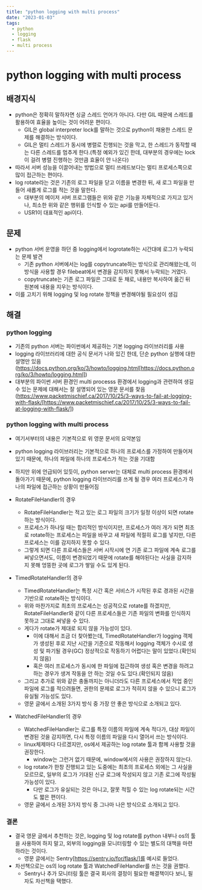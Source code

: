 ```yaml
---
title: "python logging with multi process"
date: "2023-01-03"
tags:
  - python
  - logging
  - flask
  - multi process
---
```


# python logging with multi process

## 배경지식

- python은 정확히 말하자면 싱글 스레드 언어가 아니다. 다만 GIL 때문에 스레드를 활용하여 효율을 높이는 것이 어려운 편이다.
  - GIL은 global interpreter lock를 말하는 것으로 python이 채용한 스레드 문제를 해결하는 방식이다.
  - GIL은 멀티 스레드가 동시에 병렬로 진행되는 것을 막고, 한 스레드가 동작할 때는 다른 스레드를 멈추게 한다.(특정 예외가 있긴 한데, 대부분의 경우에는 lock이 걸려 병렬 진행하는 것만큼 효율이 안 나온다)
- 따라서 서버 성능을 이끌어내는 방법으로 멀티 쓰레드보다는 멀티 프로세스쪽으로 많이 접근하는 편이다.
- log rotate라는 것은 기존의 로그 파일을 닫고 이름을 변경한 뒤, 새 로그 파일을 만들어 새롭게 로그를 적는 것을 말한다.
  - 대부분의 메이저 서버 프로그램들은 위와 같은 기능을 자체적으로 가지고 있거나, 최소한 위와 같은 행위를 인식할 수 있는 api를 만들어둔다.
  - USR1이 대표적인 api이다.

## 문제

- python 서버 운영을 하던 중 logging에서 logrotate하는 시간대에 로그가 누락되는 문제 발견
  - 기존 python 서버에서는 log를 copytruncate하는 방식으로 관리해왔는데, 이 방식을 사용할 경우 filebeat에서 변경을 감지하지 못해서 누락되는 거였다.
  - copytruncate는 기존 로그 파일은 그대로 둔 채로, 내용만 복사하여 옮긴 뒤 원본에 내용을 지우는 방식이다.
- 이를 고치기 위해 logging 및 log rotate 정책을 변경해야될 필요성이 생김

## 해결

### python logging

- 기존의 python 서버는 파이썬에서 제공하는 기본 logging 라이브러리를 사용
- logging 라이브러리에 대한 공식 문서가 나와 있긴 한데, 단순 python 실행에 대한 설명만 있음(https://docs.python.org/ko/3/howto/logging.html[https://docs.python.org/ko/3/howto/logging.html])
- 대부분의 파이썬 서버 환경인 multi processs 환경에서 logging과 관련하여 생길 수 있는 문제에 대해서는 잘 설명되어 있는 영문 문서를 찾음(https://www.packetmischief.ca/2017/10/25/3-ways-to-fail-at-logging-with-flask/[https://www.packetmischief.ca/2017/10/25/3-ways-to-fail-at-logging-with-flask/])

### python logging with multi process

- 여기서부터의 내용은 기본적으로 위 영문 문서의 요약본임
- python logging 라이브러리는 기본적으로 하나의 프로세스를 가정하여 만들어져 있기 때문에, 하나의 파일에 하나의 프로세스가 적는 것을 기대함
- 하지만 위에 언급되어 있듯이, python server는 대체로 multi process 환경에서 돌아가기 때문에, python logging 라이브러리를 쓰게 될 경우 여러 프로세스가 하나의 파일에 접근하는 상황이 만들어짐

- RotateFileHandler의 경우
  - RotateFileHandler는 적고 있는 로그 파일의 크기가 일정 이상이 되면 rotate하는 방식이다.
  - 프로세스가 하나일 때는 합리적인 방식이지만, 프로세스가 여러 개가 되면 최초로 rotate하는 프로세스는 파일을 바꾸고 새 파일에 적절히 로그를 넣지만, 다른 프로세스는 이를 감지하지 못할 수 있다.
  - 그렇게 되면 다른 프로세스들은 서버 시작시에 연 기존 로그 파일에 계속 로그를 써넣으면서도, 이름이 변경되었기 때문에 rotate를 해야된다는 사실을 감지하지 못해 엉뚱한 곳에 로그가 쌓일 수도 있게 된다.
- TimedRotateHandler의 경우
  - TimedRotateHandler는 특정 시간 혹은 서비스가 시작된 후로 경과된 시간을 기반으로 rotate하는 방식이다.
  - 위와 마찬가지로 최초의 프로세스는 성공적으로 rotate를 하겠지만, RotateFileHandler와 같이 다른 프로세스들은 기존 파일의 변화를 인식하지 못하고 그대로 써넣을 수 있다.
  - 게다가 rotate가 제대로 되지 않을 가능성이 있다.
    - 이에 대해서 조금 더 찾아봤는데, TimedRotateHandler가 logging 객체가 생성된 후로 지난 시간을 기준으로 작동해서 logging 객체가 수시로 생성 및 파기될 경우(GC) 정상적으로 작동하기 어렵다는 말이 있었다.(확인되지 않음)
    - 혹은 여러 프로세스가 동시에 한 파일에 접근하여 생성 혹은 변경을 하려고 하는 경우가 생겨 작동을 안 하는 것일 수도 있다.(확인되지 않음)
  - 그리고 추가로 위와 같은 충돌까지는 아니더라도 다른 프로세스에서 작업 중인 파일에 로그를 적으려들면, 권한의 문제로 로그가 적히지 않을 수 있으니 로그가 유실될 가능성도 있다.
  - 영문 글에서 소개된 3가지 방식 중 가장 안 좋은 방식으로 소개되고 있다.
- WatchedFileHandler의 경우
  - WatchedFileHandler는 로그를 특정 이름의 파일에 계속 적다가, 대상 파일이 변경된 것을 감지하면, 다시 특정 이름의 파일을 다시 열어서 쓰는 방식이다.
  - linux체제마다 다르겠지만, os에서 제공하는 log rotate 툴과 함께 사용할 것을 권장한다.
    - window는 그런거 없기 때문에, window에서의 사용은 권장하지 않는다.
  - log rotate가 한창 진행되고 있는 도중에는 최초의 프로세스 외에는 그 사실을 모르므로, 일부의 로그가 기대된 신규 로그에 작성되지 않고 기존 로그에 작성될 가능성이 있다.
    - 다만 로그가 유실되는 것은 아니고, 잘못 적힐 수 있는 log rotate되는 시간도 짧은 편이다.
  - 영문 글에서 소개된 3가지 방식 중 그나마 나은 방식으로 소개되고 있다.

### 결론

- 결국 영문 글에서 추천하는 것은, logging 및 log rotate를 python 내부나 os의 툴을 사용하여 하지 말고, 외부의 logging을 모니터링할 수 있는 별도의 대책을 마련하라는 것이다.
  - 영문 글에서는 Sentry[https://sentry.io/for/flask/]를 예시로 들었다.
- 차선책으로는 os의 log rotate 툴과 WatchedFileHandler를 쓰는 것을 권했다.
  - Sentry나 추가 모니터링 툴은 결국 회사의 결정이 필요한 해결책이다 보니, 필자도 차선책을 택했다.
